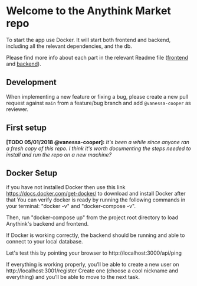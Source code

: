 # Welcome to the Anythink Market repo

To start the app use Docker. It will start both frontend and backend, including all the relevant dependencies, and the db.

Please find more info about each part in the relevant Readme file ([frontend](frontend/readme.md) and [backend](backend/README.md)).

## Development

When implementing a new feature or fixing a bug, please create a new pull request against `main` from a feature/bug branch and add `@vanessa-cooper` as reviewer.

## First setup

**[TODO 05/01/2018 @vanessa-cooper]:** _It's been a while since anyone ran a fresh copy of this repo. I think it's worth documenting the steps needed to install and run the repo on a new machine?_

## Docker Setup
if you have not installed Docker then use this link https://docs.docker.com/get-docker/ to download and install Docker after that You can verify docker is ready by running the following commands in your terminal: "docker -v" and "docker-compose -v".

Then, run "docker-compose up" from the project root directory to load Anythink's backend and frontend.

If Docker is working correctly, the backend should be running and able to connect to your local database.

Let's test this by pointing your browser to http://localhost:3000/api/ping

If everything is working properly, you’ll be able to create a new user on http://localhost:3001/register
Create one (choose a cool nickname and everything) and you’ll be able to move to the next task.
